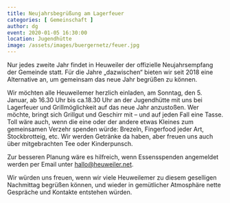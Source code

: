 ```yaml
---
title: Neujahrsbegrüßung am Lagerfeuer
categories: [ Gemeinschaft ]
author: dg
event: 2020-01-05 16:30:00
location: Jugendhütte
image: /assets/images/buergernetz/feuer.jpg
---
```

Nur jedes zweite Jahr findet in Heuweiler der offizielle Neujahrsempfang der Gemeinde statt. Für die Jahre „dazwischen“ bieten wir seit 2018 eine Alternative an, um gemeinsam das neue Jahr begrüßen zu können. 

Wir möchten alle Heuweilemer herzlich einladen, am Sonntag, den 5. Januar, ab 16.30 Uhr bis ca.18.30 Uhr an der Jugendhütte mit uns bei Lagerfeuer und Grillmöglichkeit auf das neue Jahr anzustoßen. Wer möchte, bringt sich Grillgut und Geschirr mit – und auf jeden Fall eine Tasse. Toll wäre auch, wenn die eine oder der andere etwas Kleines zum gemeinsamen Verzehr spenden würde: Brezeln, Fingerfood jeder Art, Stockbrotteig, etc. Wir werden Getränke da haben, aber freuen uns auch über mitgebrachten Tee oder Kinderpunsch. 

Zur besseren Planung wäre es hilfreich, wenn Essensspenden angemeldet werden per Email unter hallo@heuweiler.net.

Wir würden uns freuen, wenn wir viele Heuweilemer zu diesem geselligen Nachmittag begrüßen können, und wieder in gemütlicher Atmosphäre nette Gespräche und Kontakte entstehen würden.
